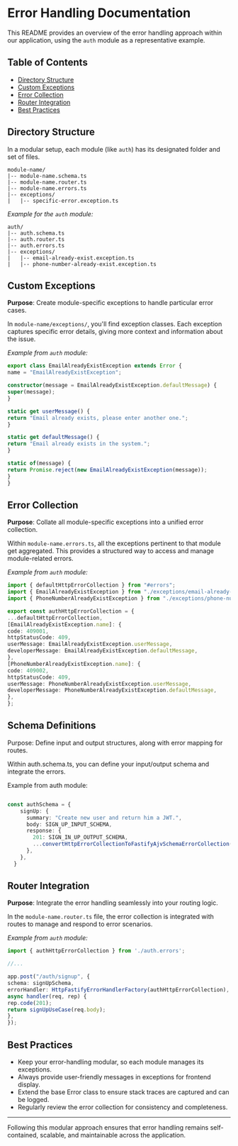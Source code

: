 # Error Handling Documentation

This README provides an overview of the error handling approach within our application, using the `auth` module as a representative example.

## Table of Contents

- [Directory Structure](#directory-structure)
- [Custom Exceptions](#custom-exceptions)
- [Error Collection](#error-collection)
- [Router Integration](#router-integration)
- [Best Practices](#best-practices)

## Directory Structure

In a modular setup, each module (like `auth`) has its designated folder and set of files.

```
module-name/
|-- module-name.schema.ts
|-- module-name.router.ts
|-- module-name.errors.ts
|-- exceptions/
|   |-- specific-error.exception.ts
```

*Example for the `auth` module:*

```
auth/
|-- auth.schema.ts
|-- auth.router.ts
|-- auth.errors.ts
|-- exceptions/
|   |-- email-already-exist.exception.ts
|   |-- phone-number-already-exist.exception.ts
```

## Custom Exceptions

**Purpose**: Create module-specific exceptions to handle particular error cases.

In `module-name/exceptions/`, you'll find exception classes. Each exception captures specific error details, giving more context and information about the issue.

*Example from `auth` module:*

```typescript
export class EmailAlreadyExistException extends Error {
name = "EmailAlreadyExistException";

constructor(message = EmailAlreadyExistException.defaultMessage) {
super(message);
}

static get userMessage() {
return "Email already exists, please enter another one.";
}

static get defaultMessage() {
return "Email already exists in the system.";
}

static of(message) {
return Promise.reject(new EmailAlreadyExistException(message));
}
}
```

## Error Collection

**Purpose**: Collate all module-specific exceptions into a unified error collection.

Within `module-name.errors.ts`, all the exceptions pertinent to that module get aggregated. This provides a structured way to access and manage module-related errors.

*Example from `auth` module:*

```typescript
import { defaultHttpErrorCollection } from "#errors";
import { EmailAlreadyExistException } from "./exceptions/email-already-exist.exception.js";
import { PhoneNumberAlreadyExistException } from "./exceptions/phone-number-already-exist.exception.js";

export const authHttpErrorCollection = {
...defaultHttpErrorCollection,
[EmailAlreadyExistException.name]: {
code: 409001,
httpStatusCode: 409,
userMessage: EmailAlreadyExistException.userMessage,
developerMessage: EmailAlreadyExistException.defaultMessage,
},
[PhoneNumberAlreadyExistException.name]: {
code: 409002,
httpStatusCode: 409,
userMessage: PhoneNumberAlreadyExistException.userMessage,
developerMessage: PhoneNumberAlreadyExistException.defaultMessage,
},
};
```

## Schema Definitions

Purpose: Define input and output structures, along with error mapping for routes.

Within auth.schema.ts, you can define your input/output schema and integrate the errors.

Example from auth module:

```typescript

const authSchema = {
    signUp: {
      summary: "Create new user and return him a JWT.",
      body: SIGN_UP_INPUT_SCHEMA,
      response: {
        201: SIGN_IN_UP_OUTPUT_SCHEMA,
        ...convertHttpErrorCollectionToFastifyAjvSchemaErrorCollection(authHttpErrorCollection)
      },
    },
  }
```

## Router Integration

**Purpose**: Integrate the error handling seamlessly into your routing logic.

In the `module-name.router.ts` file, the error collection is integrated with routes to manage and respond to error scenarios.

*Example from `auth` module:*

``` typescript
import { authHttpErrorCollection } from './auth.errors';

//...

app.post("/auth/signup", {
schema: signUpSchema,
errorHandler: HttpFastifyErrorHandlerFactory(authHttpErrorCollection),
async handler(req, rep) {
rep.code(201);
return signUpUseCase(req.body);
},
});
```

## Best Practices

- Keep your error-handling modular, so each module manages its exceptions.
- Always provide user-friendly messages in exceptions for frontend display.
- Extend the base Error class to ensure stack traces are captured and can be logged.
- Regularly review the error collection for consistency and completeness.

---

Following this modular approach ensures that error handling remains self-contained, scalable, and maintainable across the application.
